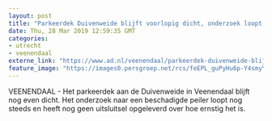 ```yaml
---
layout: post
title: "Parkeerdek Duivenweide blijft voorlopig dicht, onderzoek loopt nog"
date: Thu, 28 Mar 2019 12:59:35 GMT
categories: 
- utrecht 
- veenendaal 
externe_link: "https://www.ad.nl/veenendaal/parkeerdek-duivenweide-blijft-voorlopig-dicht-onderzoek-loopt-nog~a8cd681f/"
feature_image: "https://images0.persgroep.net/rcs/feEPL_guPyHu6p-Y4smyYrRRfNo/diocontent/143810448/_fitwidth/400/?appId=21791a8992982cd8da851550a453bd7f&quality=0.7"
---
```


VEENENDAAL - Het parkeerdek aan de Duivenweide in Veenendaal blijft nog even dicht. Het onderzoek naar een beschadigde peiler loopt nog steeds en heeft nog geen uitsluitsel opgeleverd over hoe ernstig het is.
